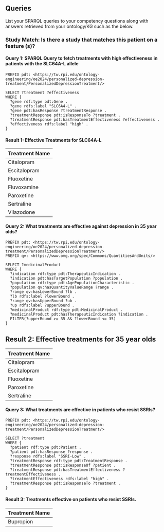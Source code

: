 ---
---

## Queries

<p class="message-highlight">List your SPARQL queries to your competency questions along with answers retrieved from your ontology/KG such as the below.</p>

### Study Match: Is there a study that matches this patient on a feature (s)?

#### Query 1: SPARQL Query to fetch treatments with high effectiveness in patients with the SLC64A-L allele

```sparql
PREFIX pdt: <https://tw.rpi.edu/ontology-engineering/oe2024/personalized-depression-treatment/PersonalizedDepressionTreatment/>

SELECT ?treatment ?effectiveness
WHERE {
  ?gene rdf:type pdt:Gene .
  ?gene rdfs:label "SLC6A4-L" .
  ?gene pdt:hasResponse ?treatmentResponse .
  ?treatmentResponse pdt:isResponseTo ?treatment .
  ?treatmentResponse pdt:hasTreatmentEffectiveness ?effectiveness .
  ?effectiveness rdfs:label "high" .
}

```

#### Result 1: Effective Treatments for SLC64A-L

|Treatment Name|
|-----------|
| Citalopram |
| Escitalopram |
| Fluoxetine |
| Fluvoxamine |
| Paroxetine |
| Sertraline |
| Vilazodone |


#### Query 2: What treatments are effective against depression in 35 year olds?

```sparql
PREFIX pdt: <https://tw.rpi.edu/ontology-engineering/oe2024/personalized-depression-treatment/PersonalizedDepressionTreatment/>
PREFIX qv: <https://www.omg.org/spec/Commons/QuantitiesAndUnits/>

SELECT ?medicinalProduct
WHERE {
  ?indication rdf:type pdt:TherapeuticIndication .
  ?indication pdt:hasTargetPopulation ?population .
  ?population rdf:type pdt:AgePopulationCharacteristic .
  ?population qv:hasQuantityValueRange ?range .
  ?range qv:hasLowerBound ?lb .
  ?lb rdfs:label ?lowerBound .
  ?range qv:hasUpperBound ?ub .
  ?up rdfs:label ?upperBound .
  ?medicinalProduct rdf:type pdt:MedicinalProduct .
  ?medicinalProduct pdt:hasTherapeuticIndication ?indication .
  FILTER(?upperBound >= 35 && ?lowerBound <= 35) 
}
```

## Result 2: Effective treatments for 35 year olds
|Treatment Name|
|-----------|
| Citalopram |
| Escitalopram |
| Fluoxetine |
| Paroxetine |
| Sertraline |


#### Query 3: What treatments are effective in patients who resist SSRIs?

```sparql
PREFIX pdt: <https://tw.rpi.edu/ontology-engineering/oe2024/personalized-depression-treatment/PersonalizedDepressionTreatment/>

SELECT ?treatment
WHERE {
  ?patient rdf:type pdt:Patient .
  ?patient pdt:hasResponse ?response .
  ?response rdfs:label "SSRI-Low" .
  ?treatmentResponse rdf:type pdt:TreatmentResponse .
  ?treatmentResponse pdt:isResponseOf ?patient .
  ?treatmentResponse pdt:hasTreatmentEffectiveness ?treatmentEffectiveness .
  ?treatmentEffectiveness rdfs:label "high" .
  ?treatmentResponse pdt:isResponseTo ?treatment . 
}
```

#### Result 3: Treatments effective on patients who resist SSRIs.

| Treatment Name | 
| -------------- | 
| Bupropion |

